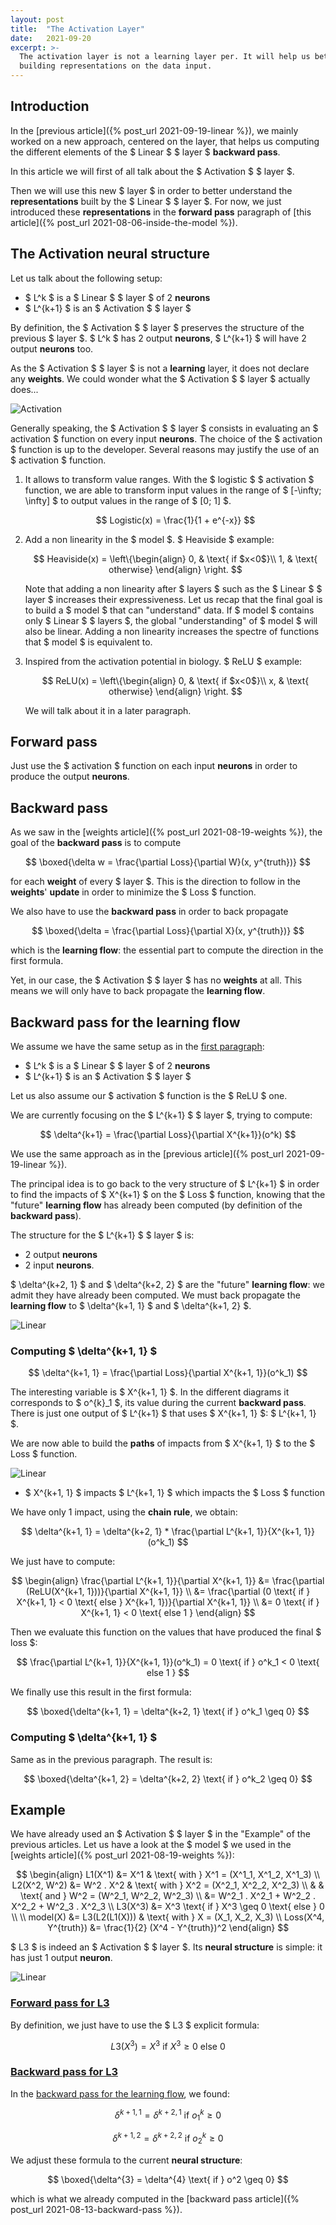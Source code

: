 ```yaml
---
layout: post
title:  "The Activation Layer"
date:   2021-09-20
excerpt: >-
  The activation layer is not a learning layer per. It will help us better understand how the linear layer is 
  building representations on the data input. 
---
```


## Introduction

In the [previous article]({% post_url 2021-09-19-linear %}), we mainly worked on a new approach, centered on the 
layer, that helps us computing the different elements of the $ Linear $ $ layer $ **backward pass**.

In this article we will first of all talk about the $ Activation $ $ layer $. 

Then we will use this new $ layer $ 
in order to better understand the **representations** built by the $ Linear $ $ layer $. For now, we just 
introduced these **representations** in the **forward pass** paragraph of 
[this article]({% post_url 2021-08-06-inside-the-model %}).

## The Activation neural structure

Let us talk about the following setup: 

- $ L^k $ is a $ Linear $ $ layer $ of 2 **neurons**
- $ L^{k+1} $ is an $ Activation $ $ layer $

By definition, the $ Activation $ $ layer $ preserves the structure of the previous $ layer $. 
$ L^k $ has 2 output **neurons**, $ L^{k+1} $ will have 2 output **neurons** too.

As the $ Activation $ $ layer $ is not a **learning** layer, it does not declare any **weights**. 
We could wonder what the $ Activation $ $ layer $ actually does...

![Activation](/_assets/images/layers/Activation1.png)

Generally speaking, the $ Activation $ $ layer $ consists in evaluating an $ activation $ function 
on every input **neurons**. The choice of the $ activation $ function is up to the developer. Several reasons may 
justify the use of an $ activation $ function. 

1. It allows to transform value ranges. With the $ logistic $ $ activation $ function, we are able to transform 
input values in the range of $ [-\infty; \infty] $ to output values in the range of $ [0; 1] $.

    $$ 
    Logistic(x) = \frac{1}{1 + e^{-x}}
    $$

2. Add a non linearity in the $ model $. $ Heaviside $ example: 

    $$ 
    Heaviside(x) = \left\{\begin{align}
                            0, & \text{ if $x<0$}\\
                            1, & \text{ otherwise}
                          \end{align}
                   \right.
    $$
    
    Note that adding a non linearity after $ layers $ such as the $ Linear $ $ layer $ increases their expressiveness. 
    Let us recap that the final goal is to build a $ model $ that can "understand" data. 
    If $ model $ contains only $ Linear $ $ layers $, the global "understanding" of $ model $ will also be linear. 
    Adding a non linearity increases the spectre of functions that $ model $ is equivalent to. 

3. Inspired from the activation potential in biology. $ ReLU $ example:

    $$ 
    ReLU(x) = \left\{\begin{align}
                       0, & \text{ if $x<0$}\\
                       x, & \text{ otherwise}
                     \end{align}
              \right.
    $$
    
    We will talk about it in a later paragraph.
    
## Forward pass

Just use the $ activation $ function on each input **neurons** in order to produce the output **neurons**.

## Backward pass

As we saw in the [weights article]({% post_url 2021-08-19-weights %}), the goal of the **backward pass** is to compute 

$$ 
\boxed{\delta w = \frac{\partial Loss}{\partial W}(x, y^{truth})}
$$

for each **weight** of every $ layer $. This is the direction to follow in the **weights**' **update** in order 
to minimize the $ Loss $ function.

We also have to use the **backward pass** in order to back propagate

$$
\boxed{\delta = \frac{\partial Loss}{\partial X}(x, y^{truth})}
$$

which is the **learning flow**: the essential part to compute the direction in the first formula. 

Yet, in our case, the $ Activation $ $ layer $ has no **weights** at all. This means we will only have to 
back propagate the **learning flow**.

## Backward pass for the learning flow 

We assume we have the same setup as in the [first paragraph](#the-activation-neural-structure): 

- $ L^k $ is a $ Linear $ $ layer $ of 2 **neurons**
- $ L^{k+1} $ is an $ Activation $ $ layer $

Let us also assume our $ activation $ function is the $ ReLU $ one.

We are currently focusing on the $ L^{k+1} $ $ layer $, trying to compute:

$$ 
\delta^{k+1} = \frac{\partial Loss}{\partial X^{k+1}}(o^k)
$$

We use the same approach as in the [previous article]({% post_url 2021-09-19-linear %}). 

The principal idea is to go back to the very structure of $ L^{k+1} $ in order to find the impacts of $ X^{k+1} $ 
on the $ Loss $ function, knowing that the "future" 
**learning flow** has already been computed (by definition of the **backward pass**). 

The structure for the $ L^{k+1} $ $ layer $ is: 
- 2 output **neurons** 
- 2 input **neurons**. 

$ \delta^{k+2, 1} $ and $ \delta^{k+2, 2} $ are the "future" **learning flow**: we admit they have already been 
computed.
We must back propagate the **learning flow** to $ \delta^{k+1, 1} $ and $ \delta^{k+1, 2} $.

![Linear](/_assets/images/layers/Activation2.png)

### Computing $ \delta^{k+1, 1} $ 

$$ 
\delta^{k+1, 1} = \frac{\partial Loss}{\partial X^{k+1, 1}}(o^k_1)
$$

The interesting variable is $ X^{k+1, 1} $. In the different diagrams it corresponds to $ o^{k}_1 $, 
its value during the current **backward pass**. There is just one output of $ L^{k+1} $ that uses $ X^{k+1, 1} $: 
$ L^{k+1, 1} $.

We are now able to build the **paths** of impacts from $ X^{k+1, 1} $ to the $ Loss $ function. 

![Linear](/_assets/images/layers/Activation3.png)

- $ X^{k+1, 1} $ impacts $ L^{k+1, 1} $ which impacts the $ Loss $ function 

We have only 1 impact, using the **chain rule**, we obtain: 

$$ 
\delta^{k+1, 1} = \delta^{k+2, 1} * \frac{\partial L^{k+1, 1}}{X^{k+1, 1}}(o^k_1)
$$

We just have to compute: 

$$ 
\begin{align}
\frac{\partial L^{k+1, 1}}{\partial X^{k+1, 1}} &= \frac{\partial (ReLU(X^{k+1, 1}))}{\partial X^{k+1, 1}} \\
                                                &= \frac{\partial (0 \text{ if } X^{k+1, 1} < 0 \text{ else } X^{k+1, 1})}{\partial X^{k+1, 1}} \\
                                                &= 0 \text{ if } X^{k+1, 1} < 0 \text{ else 1 }
\end{align}
$$

Then we evaluate this function on the values that have produced the final $ loss $:

$$ 
\frac{\partial L^{k+1, 1}}{X^{k+1, 1}}(o^k_1) = 0 \text{ if } o^k_1 < 0 \text{ else 1 }
$$

We finally use this result in the first formula:

$$ 
\boxed{\delta^{k+1, 1} = \delta^{k+2, 1} \text{ if } o^k_1 \geq 0}
$$

### Computing $ \delta^{k+1, 1} $ 

Same as in the previous paragraph. 
The result is: 

$$ 
\boxed{\delta^{k+1, 2} = \delta^{k+2, 2} \text{ if } o^k_2 \geq 0}
$$

## Example

We have already used an $ Activation $ $ layer $ in the "Example" of the previous articles. Let us have a look 
at the $ model $ we used in the [weights article]({% post_url 2021-08-19-weights %}): 

$$
\begin{align}
    L1(X^1)  &= X^1 & \text{ with } X^1 = (X^1_1, X^1_2, X^1_3) \\
    L2(X^2, W^2) &= W^2 . X^2          & \text{ with } X^2 = (X^2_1, X^2_2, X^2_3) \\
                 &                     & \text{ and } W^2 = (W^2_1, W^2_2, W^2_3) \\
                 &= W^2_1 . X^2_1 + W^2_2 . X^2_2 + W^2_3 . X^2_3 \\
    L3(X^3)  &= X^3 \text{ if } X^3 \geq 0 \text{ else } 0 \\ \\
    model(X) &= L3(L2(L1(X))) & \text{ with } X = (X_1, X_2, X_3) \\ 
    Loss(X^4, Y^{truth})  &= \frac{1}{2} (X^4 - Y^{truth})^2 
\end{align}
$$

$ L3 $ is indeed an $ Activation $ $ layer $. Its **neural structure** is simple: it has just 1 output **neuron**.

![Linear](/_assets/images/layers/Activation4.png)

### <span style="text-decoration:underline"> Forward pass for L3 </span>

By definition, we just have to use the $ L3 $ explicit formula: 

$$ 
L3(X^3) = X^3 \text{ if } X^3 \geq 0 \text{ else } 0 
$$ 

### <span style="text-decoration:underline"> Backward pass for L3 </span>

In the [backward pass for the learning flow](#backward-pass-for-the-learning-flow), we found:

$$
\delta^{k+1, 1} = \delta^{k+2, 1} \text{ if } o^k_1 \geq 0
$$

$$ 
\delta^{k+1, 2} = \delta^{k+2, 2} \text{ if } o^k_2 \geq 0
$$

We adjust these formula to the current **neural structure**: 

$$
\boxed{\delta^{3} = \delta^{4} \text{ if } o^2 \geq 0}
$$ 

which is what we already computed in the 
[backward pass article]({% post_url 2021-08-13-backward-pass %}).
